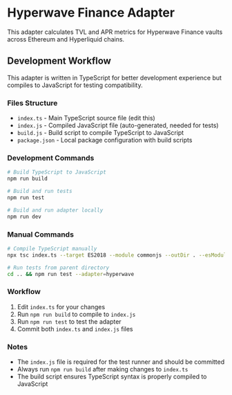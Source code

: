 # Hyperwave Finance Adapter

This adapter calculates TVL and APR metrics for Hyperwave Finance vaults across Ethereum and Hyperliquid chains.

## Development Workflow

This adapter is written in TypeScript for better development experience but compiles to JavaScript for testing compatibility.

### Files Structure

- `index.ts` - Main TypeScript source file (edit this)
- `index.js` - Compiled JavaScript file (auto-generated, needed for tests)
- `build.js` - Build script to compile TypeScript to JavaScript
- `package.json` - Local package configuration with build scripts

### Development Commands

```bash
# Build TypeScript to JavaScript
npm run build

# Build and run tests
npm run test

# Build and run adapter locally
npm run dev
```

### Manual Commands

```bash
# Compile TypeScript manually
npx tsc index.ts --target ES2018 --module commonjs --outDir . --esModuleInterop --allowJs --resolveJsonModule

# Run tests from parent directory
cd .. && npm run test --adapter=hyperwave
```

### Workflow

1. Edit `index.ts` for your changes
2. Run `npm run build` to compile to `index.js`
3. Run `npm run test` to test the adapter
4. Commit both `index.ts` and `index.js` files

### Notes

- The `index.js` file is required for the test runner and should be committed
- Always run `npm run build` after making changes to `index.ts`
- The build script ensures TypeScript syntax is properly compiled to JavaScript
